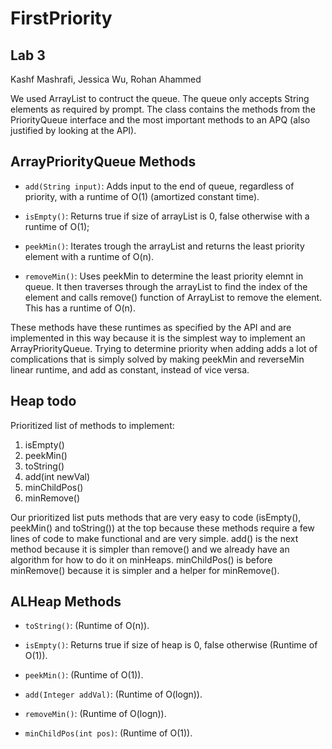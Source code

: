 # FirstPriority
## Lab 3
Kashf Mashrafi, Jessica Wu, Rohan Ahammed

We used ArrayList to contruct the queue. The queue only accepts String elements as required by prompt. The class contains the methods from the PriorityQueue interface and the most important methods to an APQ (also justified by looking at the API).

## ArrayPriorityQueue Methods

* ```add(String input)```:
Adds input to the end of queue, regardless of priority, with a runtime of O(1) (amortized constant time).

* ```isEmpty()```:
Returns true if size of arrayList is 0, false otherwise with a runtime of O(1);

* ```peekMin()```:
Iterates trough the arrayList and returns the least priority element with a runtime of O(n).

* ```removeMin()```:
Uses peekMin to determine the least priority elemnt in queue. It then traverses through the arrayList to find the index of the element and calls remove() function of ArrayList to remove the element. This has a runtime of O(n).

These methods have these runtimes as specified by the API and are implemented in this way because it is the simplest way to implement an ArrayPriorityQueue. Trying to determine priority when adding adds a lot of complications that is simply solved by making peekMin and reverseMin linear runtime, and add as constant, instead of vice versa.

## Heap todo
Prioritized list of methods to implement:
1) isEmpty()
2) peekMin()
3) toString()
4) add(int newVal)
5) minChildPos()
6) minRemove()

Our prioritized list puts methods that are very easy to code (isEmpty(), peekMin() and toString()) at the top because these methods require a few lines of code to make functional and are very simple. add() is the next method because it is simpler than remove() and we already have an algorithm for how to do it on minHeaps. minChildPos() is before minRemove() because it is simpler and a helper for minRemove(). 

## ALHeap Methods 

* ```toString()```: (Runtime of O(n)).

* ```isEmpty()```: Returns true if size of heap is 0, false otherwise (Runtime of O(1)).

* ```peekMin()```: (Runtime of O(1)).

* ```add(Integer addVal)```: (Runtime of O(logn)).

* ```removeMin()```: (Runtime of O(logn)).

* ```minChildPos(int pos)```: (Runtime of O(1)).


